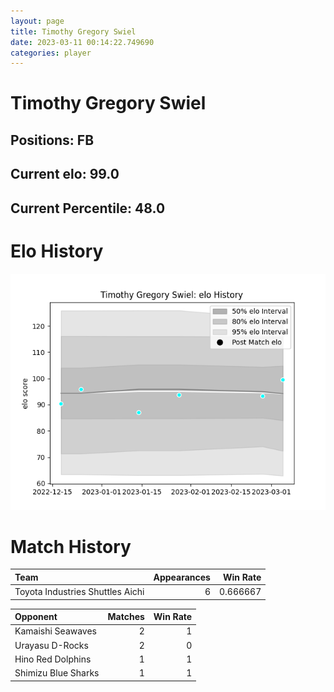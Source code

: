 ```yaml
---  
layout: page  
title: Timothy Gregory Swiel  
date: 2023-03-11 00:14:22.749690  
categories: player  
---
```

# Timothy Gregory Swiel

## Positions: FB

## Current elo: 99.0

## Current Percentile: 48.0

# Elo History


![elo history](history_TimothyGregorySwiel.png)
# Match History


| Team                             |   Appearances |   Win Rate |
|:---------------------------------|--------------:|-----------:|
| Toyota Industries Shuttles Aichi |             6 |   0.666667 |

| Opponent            |   Matches |   Win Rate |
|:--------------------|----------:|-----------:|
| Kamaishi Seawaves   |         2 |          1 |
| Urayasu D-Rocks     |         2 |          0 |
| Hino Red Dolphins   |         1 |          1 |
| Shimizu Blue Sharks |         1 |          1 |